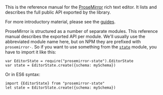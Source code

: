 This is the reference manual for the
[ProseMirror](http://prosemirror.net) rich text editor. It
lists and describes the full public API exported by the library.

For more introductory material, please see the [guides](/docs/).

ProseMirror is structured as a number of separate modules. This
reference manual describes the exported API per module. We'll usually
use the abbreviated module name here, but on NPM they are prefixed
with `prosemirror-`. So if you want to use something from the
[`state`](#state) module, you have to import it like this:

    var EditorState = require("prosemirror-state").EditorState
    var state = EditorState.create({schema: mySchema})

Or in ES6 syntax:

    import {EditorState} from "prosemirror-state"
    let state = EditorState.create({schema: mySchema})
